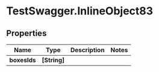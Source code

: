 # TestSwagger.InlineObject83

## Properties

Name | Type | Description | Notes
------------ | ------------- | ------------- | -------------
**boxesIds** | **[String]** |  | 


